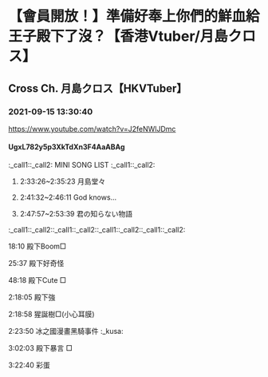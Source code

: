 # 【會員開放！】準備好奉上你們的鮮血給王子殿下了沒？【香港Vtuber/月島クロス】
## Cross Ch. 月島クロス【HKVTuber】
### 2021-09-15 13:30:40
https://www.youtube.com/watch?v=J2feNWlJDmc
#### UgxL782y5p3XkTdXn3F4AaABAg
:_call1::_call2: MINI SONG LIST :_call1::_call2:

1) 2:33:26~2:35:23 月島堂々

2) 2:41:32~2:46:11 God knows...

3) 2:47:57~2:53:39 君の知らない物語

:_call1::_call2::_call1::_call2::_call1::_call2::_call1::_call2:









18:10 殿下Boom□

25:37 殿下好奇怪 

48:18 殿下Cute □

2:18:05 殿下強

2:18:58 猩誕樹□(小心耳膜)

2:23:50 冰之國漫畫黑騎事件 :_kusa:

3:02:03 殿下暴言 □

3:22:40 彩蛋

